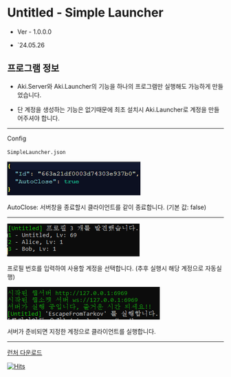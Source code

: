 # Untitled - Simple Launcher

* Ver - 1.0.0.0

* `24.05.26

## 프로그램 정보

* Aki.Server와 Aki.Launcher의 기능을 하나의 프로그램만 실행해도 가능하게 만들었습니다.

* 단 계정을 생성하는 기능은 없기때문에 최초 설치시 Aki.Launcher로 계정을 만들어주셔야 합니다.

---

Config

`SimpleLauncher.json`

![Config](./img/config.png)

AutoClose: 서버창을 종료할시 클라이언트를 같이 종료합니다. (기본 값: false)

---

![img1](./img/profile.png)

프로필 번호를 입력하여 사용할 계정을 선택합니다. (추후 실행시 해당 계정으로 자동실행)

![img2](./img/server.png)

서버가 준비되면 지정한 계정으로 클라이언트를 실행합니다.

---

[런처 다운로드](https://github.com/Untitled0828/SPT-Launcher/raw/main/file/SimpleLauncher-1.0.0.0.7z "SPT-AKI SimpleLauncher Download")


[![Hits](https://hits.seeyoufarm.com/api/count/incr/badge.svg?url=https%3A%2F%2Fgithub.com%2FUntitled0828%2FSPT-Launcher&count_bg=%2379C83D&title_bg=%23555555&icon=&icon_color=%23E7E7E7&title=hits&edge_flat=false)](https://hits.seeyoufarm.com)